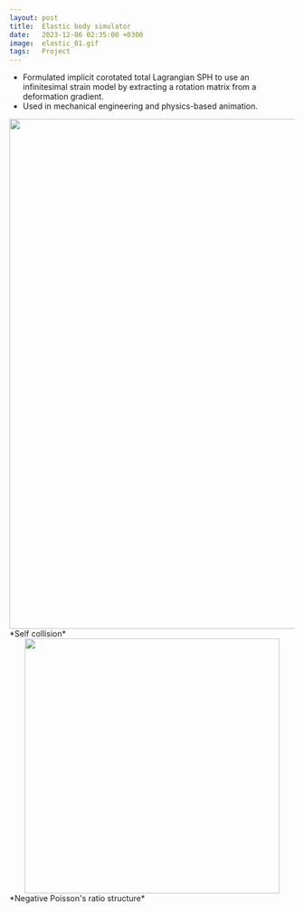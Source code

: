```yaml
---
layout: post
title:  Elastic body simulator
date:   2023-12-06 02:35:00 +0300
image:  elastic_01.gif
tags:   Project
---
```

* Formulated implicit corotated total Lagrangian SPH to use an infinitesimal strain model by extracting a rotation matrix from a deformation gradient.
* Used in mechanical engineering and physics-based animation.

<img src="/wanki/images/elastic_02.gif" alt="" data-action="zoom" style="display: block; margin: 0 auto; width: 900px;;" class="">
*Self collision*

<div style="clear: both;"></div>
<img src="/wanki/images/elastic_03.gif" alt="" data-action="zoom" style="display: block; margin: 0 auto; width: 450px;;" class="">
*Negative Poisson's ratio structure*